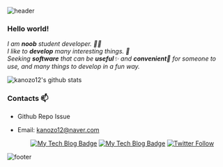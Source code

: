 ![header](https://mblogthumb-phinf.pstatic.net/MjAyMDAzMTZfMjgx/MDAxNTg0MzU0ODI1OTY1.z2idQe7O5g-hoTWQDUXQQPKgT62ONniqcax2g12CaRAg.fD3WCtBr3LNXxHXSBfBobrkOcJQxpdtKhHgaa3EJm50g.JPEG.dbsgns2011/귀멸의_칼날.jpg?type=w800)

### Hello world!&nbsp;

<p>
  <em>
    I am <b>noob</b> student developer. 👨‍💻 <br>
    I like to <b>develop</b> many interesting things. 🎁 <br>
    Seeking <b>software</b> that can be <b>useful</b>✨ and <b>convenient</b>🎉  for someone to use, and many things to develop in a fun way. 
  </em>  
</p>

![kanozo12's github stats](https://github-readme-stats.vercel.app/api?username=kanozo12&show_icons=true)


### Contacts 📫

* Github Repo Issue
* Email: kanozo12@naver.com

  <div align=center>
  
  [![My Tech Blog Badge](http://img.shields.io/badge/-My%20Tech%20blog-black?style=for-the-badge&logo=github&link=https://kanozo12.github.io/)](https://kanozo12.github.io/) 
  [![My Tech Blog Badge](https://img.shields.io/github/followers/kanozo12?style=for-the-badge)](https://github.com/kanozo12?tab=followers) 
  [![Twitter Follow](https://img.shields.io/github/stars/kanozo12/CodeBook?style=for-the-badge)](https://github.com/kanozo12/CodeBook)
  </div>
  
![footer](https://capsule-render.vercel.app/api?type=wave&color=gradient&height=150&section=footer)
